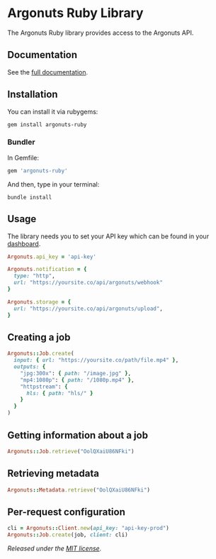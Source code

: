 # Argonuts Ruby Library

The Argonuts Ruby library provides access to the Argonuts API.

## Documentation

See the [full documentation](https://argonuts.co/docs).

## Installation

You can install it via rubygems:

```console
gem install argonuts-ruby
```

### Bundler

In Gemfile:

```ruby
gem 'argonuts-ruby'
```

And then, type in your terminal:

```console
bundle install
```

## Usage

The library needs you to set your API key which can be found in your [dashboard](https://argonuts.co/dashboard).


```ruby
Argonuts.api_key = 'api-key'

Argonuts.notification = {
  type: "http",
  url: "https://yoursite.co/api/argonuts/webhook"
}

Argonuts.storage = {
  url: "https://yoursite.co/api/argonuts/upload",
}
```

## Creating a job

```ruby
Argonuts::Job.create(
  input: { url: "https://yoursite.co/path/file.mp4" },
  outputs: {
    "jpg:300x": { path: "/image.jpg" },
    "mp4:1080p": { path: "/1080p.mp4" },
    "httpstream": {
      hls: { path: "hls/" }
    }
  }
)
```

## Getting information about a job

```ruby
Argonuts::Job.retrieve("OolQXaiU86NFki")
```

## Retrieving metadata

```ruby
Argonuts::Metadata.retrieve("OolQXaiU86NFki")

```

## Per-request configuration

```ruby
cli = Argonuts::Client.new(api_key: "api-key-prod")
Argonuts::Job.create(job, client: cli)
```

*Released under the [MIT license](http://www.opensource.org/licenses/mit-license.php).*
